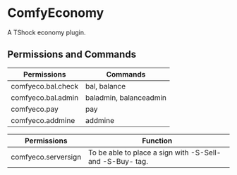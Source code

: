 # ComfyEconomy
A TShock economy plugin.

## Permissions and Commands
|Permissions  | Commands    |
|-------------|-------------|
|comfyeco.bal.check |bal, balance|
|comfyeco.bal.admin|baladmin, balanceadmin|
|comfyeco.pay |pay|
|comfyeco.addmine|addmine|

|Permissions|Function|
|-----------|---------|
|comfyeco.serversign|To be able to place a sign with -S-Sell- and -S-Buy- tag.|
